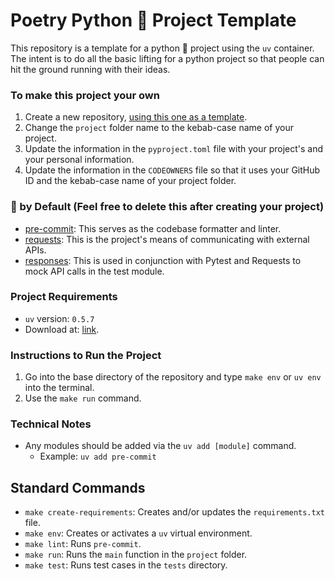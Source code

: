 # Poetry Python 🐍 Project Template
This repository is a template for a python 🐍 project using the `uv` container. The intent is to do all the basic
lifting for a python project so that people can hit the ground running with their ideas.

### To make this project your own
1. Create a new repository, [using this one as a template](https://docs.github.com/en/repositories/creating-and-managing-repositories/creating-a-repository-from-a-template).
2. Change the `project` folder name to the kebab-case name of your project.
3. Update the information in the `pyproject.toml` file with your project's and your personal information.
4. Update the information in the `CODEOWNERS` file so that it uses your GitHub ID and the kebab-case name of your project folder.

### 🐍 by Default (Feel free to delete this after creating your project)
- [pre-commit](https://pre-commit.com/): This serves as the codebase formatter and linter.
- [requests](https://requests.readthedocs.io/en/latest/): This is the project's means of communicating with external APIs.
- [responses](https://github.com/getsentry/responses): This is used in conjunction with Pytest and Requests to mock API calls in the test module.

### Project Requirements
- `uv` version: `0.5.7`
- Download at: [link](https://docs.astral.sh/uv/).

### Instructions to Run the Project
1. Go into the base directory of the repository and type `make env` or `uv env` into the terminal.
2. Use the `make run` command.

### Technical Notes
- Any modules should be added via the `uv add [module]` command.
  - Example: `uv add pre-commit`

## Standard Commands
- `make create-requirements`: Creates and/or updates the `requirements.txt` file.
- `make env`: Creates or activates a `uv` virtual environment.
- `make lint`: Runs `pre-commit`.
- `make run`: Runs the `main` function in the `project` folder.
- `make test`: Runs test cases in the `tests` directory.
